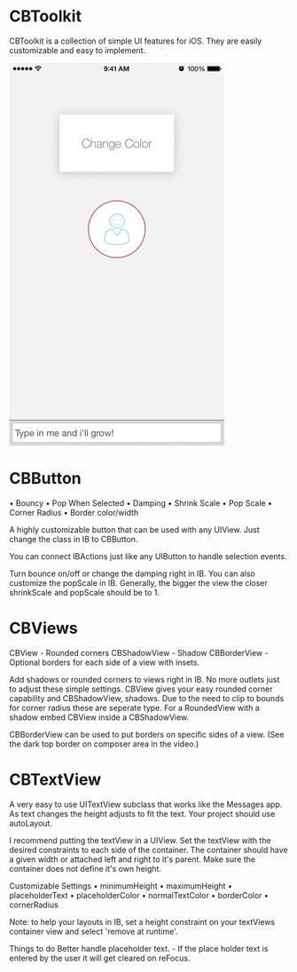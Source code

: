 CBToolkit
=========


CBToolkit is a collection of simple UI features for iOS. They are easily customizable and easy to implement. 


<img src="CBToolkitVideo.gif">


<h1>CBButton</h1>

• Bouncy
• Pop When Selected
• Damping
• Shrink Scale
• Pop Scale
• Corner Radius
• Border color/width

A highly customizable button that can be used with any UIView. Just change the class in IB to CBButton.

You can connect IBActions just like any UIButton to handle selection events. 

Turn bounce on/off or change the damping right in IB. You can also customize the popScale in IB. Generally, the bigger the view the closer shrinkScale and popScale should be to 1.



<h1>CBViews</h1>

CBView - Rounded corners
CBShadowView - Shadow
CBBorderView - Optional borders for each side of a view with insets.

Add shadows or rounded corners to views right in IB. No more outlets just to adjust these simple settings. CBView gives your easy rounded corner capability and CBShadowView, shadows. Due to the need to clip to bounds for corner radius these are seperate type. For a RoundedView with a shadow embed CBView inside a CBShadowView.

CBBorderView can be used to put borders on specific sides of a view. (See the dark top border on composer area in the video.)


<h1>CBTextView</h1>

A very easy to use UITextView subclass that works like the Messages app. As text changes the height adjusts to fit the text. Your project should use autoLayout.

I recommend putting the textView in a UIView. Set the textView with the desired constraints to each side of the container. The container should have a given width or attached left and right to it's parent. Make sure the container does not define it's own height. 

Customizable Settings
• minimumHeight
• maximumHeight
• placeholderText
• placeholderColor
• normalTextColor
• borderColor
• cornerRadius

Note: to help your layouts in IB, set a height constraint on your textViews container view and select 'remove at runtime'.

Things to do
Better handle placeholder text. - If the place holder text is entered by the user it will get cleared on reFocus. 




